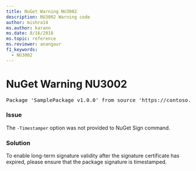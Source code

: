 ```yaml
---
title: NuGet Warning NU3002
description: NU3002 Warning code
author: mishra14
ms.author: karann
ms.date: 8/16/2018
ms.topic: reference
ms.reviewer: anangaur
f1_keywords: 
  - NU3002
---
```


# NuGet Warning NU3002

<pre>Package 'SamplePackage v1.0.0' from source 'https://contoso.com/index.json': The '-Timestamper' option was not provided. The signed package will not be timestamped. To learn more about this option, please visit https://docs.nuget.org/docs/reference/command-line-reference.</pre>

### Issue

The `-Timestamper` option was not provided to NuGet Sign command.


### Solution

To enable long-term signature validity after the signature certificate has expired, please ensure that the package signature is timestamped.


